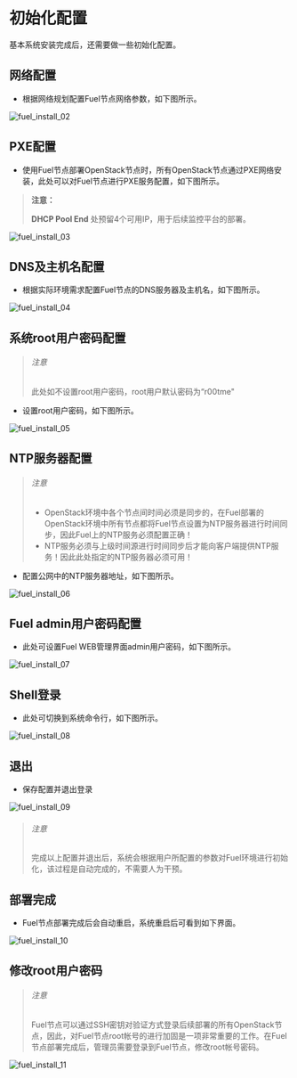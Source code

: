 # 初始化配置

基本系统安装完成后，还需要做一些初始化配置。

## 网络配置

* 根据网络规划配置Fuel节点网络参数，如下图所示。

 ![fuel_install_02](../images/fuel_install_02.png)

## PXE配置

* 使用Fuel节点部署OpenStack节点时，所有OpenStack节点通过PXE网络安装，此处可以对Fuel节点进行PXE服务配置，如下图所示。

>  **注意：**
>
>  **DHCP Pool End** 处预留4个可用IP，用于后续监控平台的部署。

 ![fuel_install_03](../images/fuel_install_03.png)

## DNS及主机名配置

* 根据实际环境需求配置Fuel节点的DNS服务器及主机名，如下图所示。

 ![fuel_install_04](../images/fuel_install_04.png)

## 系统root用户密码配置

> ###### 注意
> 此处如不设置root用户密码，root用户默认密码为“r00tme"

* 设置root用户密码，如下图所示。

 ![fuel_install_05](../images/fuel_install_05.png)

## NTP服务器配置

> ###### 注意
> * OpenStack环境中各个节点间时间必须是同步的，在Fuel部署的OpenStack环境中所有节点都将Fuel节点设置为NTP服务器进行时间同步，因此Fuel上的NTP服务必须配置正确！
> * NTP服务必须与上级时间源进行时间同步后才能向客户端提供NTP服务！因此此处指定的NTP服务器必须可用！

* 配置公网中的NTP服务器地址，如下图所示。

 ![fuel_install_06](../images/fuel_install_06.png)

## Fuel admin用户密码配置

* 此处可设置Fuel WEB管理界面admin用户密码，如下图所示。

 ![fuel_install_07](../images/fuel_install_07.png)

## Shell登录

* 此处可切换到系统命令行，如下图所示。

 ![fuel_install_08](../images/fuel_install_08.png)

## 退出

* 保存配置并退出登录

 ![fuel_install_09](../images/fuel_install_09.png)


> ###### 注意
> 完成以上配置并退出后，系统会根据用户所配置的参数对Fuel环境进行初始化，该过程是自动完成的，不需要人为干预。

## 部署完成

* Fuel节点部署完成后会自动重启，系统重启后可看到如下界面。

 ![fuel_install_10](../images/fuel_install_10.png)

## 修改root用户密码

> ###### 注意
> Fuel节点可以通过SSH密钥对验证方式登录后续部署的所有OpenStack节点，因此，对Fuel节点root帐号的进行加固是一项非常重要的工作。在Fuel节点部署完成后，管理员需要登录到Fuel节点，修改root帐号密码。

 ![fuel_install_11](../images/fuel_install_11.png)















